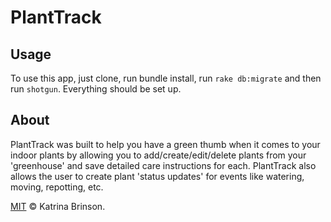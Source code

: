 # PlantTrack

## Usage

To use this app, just clone, run bundle install, run `rake db:migrate` and then run `shotgun`.
Everything should be set up.

## About

PlantTrack was built to help you have a green thumb when it comes to your indoor plants by allowing you to add/create/edit/delete plants from your 'greenhouse' and save detailed care instructions for each.
PlantTrack also allows the user to create plant 'status updates' for events like watering, moving, repotting, etc.

<p data-visibility='hidden'><a href='https://github.com/katrpilar/plant-track-app/blob/master/license.md' title='PlantTrackr'>MIT</a> © Katrina Brinson.
